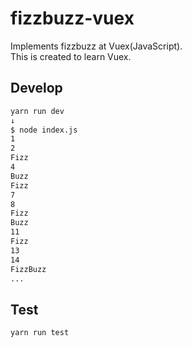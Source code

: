 # fizzbuzz-vuex
Implements fizzbuzz at Vuex(JavaScript).<br>
This is created to learn Vuex.



## Develop

```bash
yarn run dev
↓
$ node index.js
1
2
Fizz
4
Buzz
Fizz
7
8
Fizz
Buzz
11
Fizz
13
14
FizzBuzz
...
```



## Test

```bash
yarn run test
```

